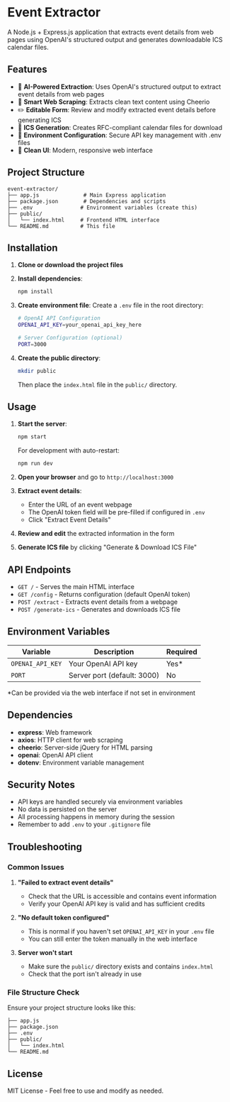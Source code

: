 # Event Extractor

A Node.js + Express.js application that extracts event details from web pages using OpenAI's structured output and generates downloadable ICS calendar files.

## Features

- 🤖 **AI-Powered Extraction**: Uses OpenAI's structured output to extract event details from web pages
- 🎯 **Smart Web Scraping**: Extracts clean text content using Cheerio
- ✏️ **Editable Form**: Review and modify extracted event details before generating ICS
- 📅 **ICS Generation**: Creates RFC-compliant calendar files for download
- 🔧 **Environment Configuration**: Secure API key management with .env files
- 🎨 **Clean UI**: Modern, responsive web interface

## Project Structure

```
event-extractor/
├── app.js              # Main Express application
├── package.json        # Dependencies and scripts
├── .env               # Environment variables (create this)
├── public/
│   └── index.html     # Frontend HTML interface
└── README.md          # This file
```

## Installation

1. **Clone or download the project files**

2. **Install dependencies**:
   ```bash
   npm install
   ```

3. **Create environment file**:
   Create a `.env` file in the root directory:
   ```bash
   # OpenAI API Configuration
   OPENAI_API_KEY=your_openai_api_key_here
   
   # Server Configuration (optional)
   PORT=3000
   ```

4. **Create the public directory**:
   ```bash
   mkdir public
   ```
   Then place the `index.html` file in the `public/` directory.

## Usage

1. **Start the server**:
   ```bash
   npm start
   ```
   
   For development with auto-restart:
   ```bash
   npm run dev
   ```

2. **Open your browser** and go to `http://localhost:3000`

3. **Extract event details**:
   - Enter the URL of an event webpage
   - The OpenAI token field will be pre-filled if configured in `.env`
   - Click "Extract Event Details"

4. **Review and edit** the extracted information in the form

5. **Generate ICS file** by clicking "Generate & Download ICS File"

## API Endpoints

- `GET /` - Serves the main HTML interface
- `GET /config` - Returns configuration (default OpenAI token)
- `POST /extract` - Extracts event details from a webpage
- `POST /generate-ics` - Generates and downloads ICS file

## Environment Variables

| Variable | Description | Required |
|----------|-------------|----------|
| `OPENAI_API_KEY` | Your OpenAI API key | Yes* |
| `PORT` | Server port (default: 3000) | No |

*Can be provided via the web interface if not set in environment

## Dependencies

- **express**: Web framework
- **axios**: HTTP client for web scraping
- **cheerio**: Server-side jQuery for HTML parsing
- **openai**: OpenAI API client
- **dotenv**: Environment variable management

## Security Notes

- API keys are handled securely via environment variables
- No data is persisted on the server
- All processing happens in memory during the session
- Remember to add `.env` to your `.gitignore` file

## Troubleshooting

### Common Issues

1. **"Failed to extract event details"**
   - Check that the URL is accessible and contains event information
   - Verify your OpenAI API key is valid and has sufficient credits

2. **"No default token configured"**
   - This is normal if you haven't set `OPENAI_API_KEY` in your `.env` file
   - You can still enter the token manually in the web interface

3. **Server won't start**
   - Make sure the `public/` directory exists and contains `index.html`
   - Check that the port isn't already in use

### File Structure Check

Ensure your project structure looks like this:
```
├── app.js
├── package.json
├── .env
├── public/
│   └── index.html
└── README.md
```

## License

MIT License - Feel free to use and modify as needed.